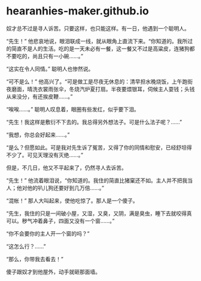 # hearanhies-maker.github.io
<!DOCTYPE html>
<html lang="zh-CN">
<head>
    <link rel="stylesheet" href="style.css">
</head >
<body>
    <p>奴才总不过是寻人诉苦。只要这样，也只能这样。有一日，他遇到一个聪明人。</p>
    <p>“先生！” 他悲哀地说，眼泪联成一线，就从眼角上直流下来。“你知道的。我所过的简直不是人的生活。吃的是一天未必有一餐，这一餐又不过是高粱皮，连猪狗都不要吃的，尚且只有一小碗……。”</p>
    <p>“这实在令人同情。” 聪明人也惨然说。</p>
    <p>“可不是么！” 他高兴了。“可是做工是尽夜无休息的：清早担水晚烧饭，上午跑街夜磨面，晴洗衣裳雨张伞，冬烧汽炉夏打扇。半夜要煨银耳，伺候主人耍钱；头钱从来没分，有还挨皮鞭……。”</p>
    <p>“唉唉……。” 聪明人叹息着，眼圈有些发红，似乎要下泪。</p>
    <p>“先生！我这样是敷衍不下去的。我总得另外想法子。可是什么法子呢？……”</p>
    <p>“我想，你总会好起来……。”</p>
    <p>“是么？但愿如此。可是我对先生诉了冤苦，又得了你的同情和慰安，已经舒坦得不少了。可见天理没有灭绝……。”</p>
    <p>但是，不几日，他又不平起来了，仍然寻人去诉苦。</p>
    <p>“先生！” 他流着眼泪说，“你知道的。我住的简直比猪窠还不如。主人并不把我当人；他对他的叭儿狗还要好到几万倍……。”</p>
    <p>“混帐！” 那人大叫起来，使他吃惊了。那人是一个傻子。</p>
    <p>“先生，我住的只是一间破小屋，又湿，又臭，又阴，满是臭虫，睡下去就咬得真可以。秽气冲着鼻子，四面又没有一个窗……。”</p>
    <p>“你不会要你的主人开一个窗的吗？”</p>
    <p>“这怎么行？……”</p>
    <p>“那么，你带我去看去！”</p>
    <p>傻子跟奴才到他屋外，动手就砸那面墙。</p>
    
</body>
</html>
